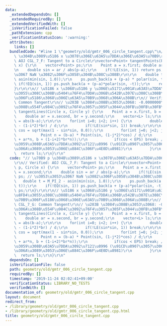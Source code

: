 ```yaml
---
data:
  _extendedDependsOn: []
  _extendedRequiredBy: []
  _extendedVerifiedWith: []
  _isVerificationFailed: false
  _pathExtension: cpp
  _verificationStatusIcon: ':warning:'
  attributes:
    links: []
  bundledCode: "#line 1 \"geometry/old/gmtr_006_circle_tangent.cpp\"\n// \u70B9 p\
    \ \u304B\u3089\u5186 x \u3078\u306E\u63A5\u7DDA\u306E\u63A5\u70B9\r\n// Verified:\
    \ AOJ CGL_7_F: Tangent to a Circle\r\nvector<Point> tangentPoints(Point p, Circle\
    \ x) {\r\n    vector<Point> ps;\r\n    Point a = x.first; double ar = x.second;\r\
    \n    double sin = ar / abs(p-a);\r\n    if(!LE(sin, 1)) return ps; // \u3053\u3053\
    \u3067 NaN \u3082\u306F\u3058\u304B\u308C\u308B\r\n\r\n    double t = M_PI_2 -\
    \ asin(min(sin, 1.0));\r\n    ps.push_back(a + (p-a) * polar(sin, t));\r\n   \
    \ if(!EQ(sin, 1)) ps.push_back(a + (p-a)*polar(sin, -t));\r\n    return ps;\r\n\
    }\r\n\r\n// \u5186 x \u3068\u5186 y \u306E\u5171\u901A\u63A5\u7DDA\u3002\u8FD4\
    \u3055\u308C\u308B\u5404\u76F4\u7DDA\u306B\u542B\u307E\u308C\u308B\u9802\u70B9\
    \u306F\u5186\u3068\u306E\u63A5\u70B9\u3068\u306A\u308B\r\n// Verified: AOJ CGL_7_G:\
    \ Common Tangent\r\n// \u203B \u3084\u308B\u3053\u3068: -0.0000000\u306B\u306A\
    \u308B\u554F\u984C\u3092\u76F4\u3057\u305F\u3044\u30FB\u30FB\u30FB\r\nvector<L>\
    \ tangentLines(Circle x, Circle y) {\r\n    Point a = x.first, b = y.first;\r\n\
    \    double ar = x.second, br = y.second;\r\n    vector<L> ls;\r\n    double d\
    \ = abs(b-a);\r\n\r\n    for(int i=0; i<2; i++) {\r\n        double sin = (ar\
    \ - (1-i*2)*br) / d;\r\n        if(!LE(sin*sin, 1)) break;\r\n\r\n        double\
    \ cos = sqrt(max(1 - sin*sin, 0.0));\r\n        for(int j=0; j<2; j++) {\r\n \
    \           Point n = (b-a) * Point(sin, (1-j*2)*cos) / d;\r\n            ls.push_back(L(a\
    \ + ar*n, b + (1-i+2)*br*n));\r\n            if(cos < EPS) break; // \u91CD\u8907\
    \u3059\u308B\u63A5\u7DDA\u3092\u7121\u8996 (\u91CD\u8907\u3057\u3066\u3088\u3044\
    \u306A\u3089\u3053\u306E\u884C\u306F\u4E0D\u8981)\r\n        }\r\n    }\r\n  \
    \  return ls;\r\n}\r\n"
  code: "// \u70B9 p \u304B\u3089\u5186 x \u3078\u306E\u63A5\u7DDA\u306E\u63A5\u70B9\
    \r\n// Verified: AOJ CGL_7_F: Tangent to a Circle\r\nvector<Point> tangentPoints(Point\
    \ p, Circle x) {\r\n    vector<Point> ps;\r\n    Point a = x.first; double ar\
    \ = x.second;\r\n    double sin = ar / abs(p-a);\r\n    if(!LE(sin, 1)) return\
    \ ps; // \u3053\u3053\u3067 NaN \u3082\u306F\u3058\u304B\u308C\u308B\r\n\r\n \
    \   double t = M_PI_2 - asin(min(sin, 1.0));\r\n    ps.push_back(a + (p-a) * polar(sin,\
    \ t));\r\n    if(!EQ(sin, 1)) ps.push_back(a + (p-a)*polar(sin, -t));\r\n    return\
    \ ps;\r\n}\r\n\r\n// \u5186 x \u3068\u5186 y \u306E\u5171\u901A\u63A5\u7DDA\u3002\
    \u8FD4\u3055\u308C\u308B\u5404\u76F4\u7DDA\u306B\u542B\u307E\u308C\u308B\u9802\
    \u70B9\u306F\u5186\u3068\u306E\u63A5\u70B9\u3068\u306A\u308B\r\n// Verified: AOJ\
    \ CGL_7_G: Common Tangent\r\n// \u203B \u3084\u308B\u3053\u3068: -0.0000000\u306B\
    \u306A\u308B\u554F\u984C\u3092\u76F4\u3057\u305F\u3044\u30FB\u30FB\u30FB\r\nvector<L>\
    \ tangentLines(Circle x, Circle y) {\r\n    Point a = x.first, b = y.first;\r\n\
    \    double ar = x.second, br = y.second;\r\n    vector<L> ls;\r\n    double d\
    \ = abs(b-a);\r\n\r\n    for(int i=0; i<2; i++) {\r\n        double sin = (ar\
    \ - (1-i*2)*br) / d;\r\n        if(!LE(sin*sin, 1)) break;\r\n\r\n        double\
    \ cos = sqrt(max(1 - sin*sin, 0.0));\r\n        for(int j=0; j<2; j++) {\r\n \
    \           Point n = (b-a) * Point(sin, (1-j*2)*cos) / d;\r\n            ls.push_back(L(a\
    \ + ar*n, b + (1-i+2)*br*n));\r\n            if(cos < EPS) break; // \u91CD\u8907\
    \u3059\u308B\u63A5\u7DDA\u3092\u7121\u8996 (\u91CD\u8907\u3057\u3066\u3088\u3044\
    \u306A\u3089\u3053\u306E\u884C\u306F\u4E0D\u8981)\r\n        }\r\n    }\r\n  \
    \  return ls;\r\n}\r\n"
  dependsOn: []
  isVerificationFile: false
  path: geometry/old/gmtr_006_circle_tangent.cpp
  requiredBy: []
  timestamp: '2019-11-24 02:02:41+09:00'
  verificationStatus: LIBRARY_NO_TESTS
  verifiedWith: []
documentation_of: geometry/old/gmtr_006_circle_tangent.cpp
layout: document
redirect_from:
- /library/geometry/old/gmtr_006_circle_tangent.cpp
- /library/geometry/old/gmtr_006_circle_tangent.cpp.html
title: geometry/old/gmtr_006_circle_tangent.cpp
---
```

